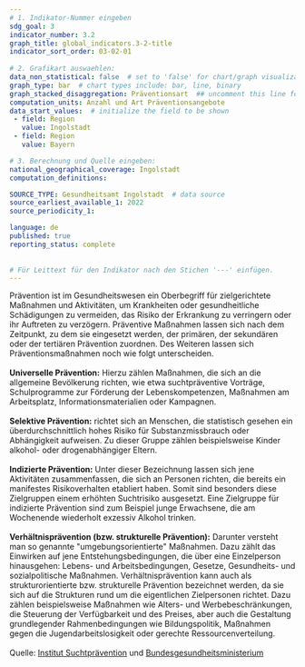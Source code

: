 ```yaml
---
# 1. Indikator-Nummer eingeben 
sdg_goal: 3 
indicator_number: 3.2
graph_title: global_indicators.3-2-title
indicator_sort_order: 03-02-01
 
# 2. Grafikart auswaehlen: 
data_non_statistical: false  # set to 'false' for chart/graph visualization 
graph_type: bar  # chart types include: bar, line, binary 
graph_stacked_disaggregation: Präventionsart  ## uncomment this line for stacked bars. eplace 'Geschlecht' with the field of aggregation. 
computation_units: Anzahl und Art Präventionsangebote 
data_start_values:  # initialize the field to be shown  
 - field: Region 
   value: Ingolstadt 
 - field: Region 
   value: Bayern 

# 3. Berechnung und Quelle eingeben: 
national_geographical_coverage: Ingolstadt 
computation_definitions: 

SOURCE_TYPE: Gesundheitsamt Ingolstadt  # data source  
source_earliest_available_1: 2022
source_periodicity_1: 

language: de   
published: true 
reporting_status: complete
 
 
# Für Leittext für den Indikator nach den Stichen '---' einfügen. 
---
```

Prävention ist im Gesundheitswesen ein Oberbegriff für zielgerichtete Maßnahmen und Aktivitäten, um Krankheiten oder gesundheitliche Schädigungen zu vermeiden, das Risiko der Erkrankung zu verringern oder ihr Auftreten zu verzögern. Präventive Maßnahmen lassen sich nach dem Zeitpunkt, zu dem sie eingesetzt werden, der primären, der sekundären oder der tertiären Prävention zuordnen. Des Weiteren lassen sich Präventionsmaßnahmen noch wie folgt unterscheiden. <br>
<br>
<b>Universelle Prävention:</b> Hierzu zählen Maßnahmen, die sich an die allgemeine Bevölkerung richten, wie etwa suchtpräventive Vorträge, Schulprogramme zur Förderung der Lebenskompetenzen, Maßnahmen am Arbeitsplatz, Informationsmaterialien oder Kampagnen. <br>
<br>
<b>Selektive Prävention:</b> richtet sich an Menschen, die statistisch gesehen ein überdurchschnittlich hohes Risiko für Substanzmissbrauch oder Abhängigkeit aufweisen. Zu dieser Gruppe zählen beispielsweise Kinder alkohol- oder drogenabhängiger Eltern. <br>
<br>
<b>Indizierte Prävention:</b> Unter dieser Bezeichnung lassen sich jene Aktivitäten zusammenfassen, die sich an Personen richten, die bereits ein manifestes Risikoverhalten etabliert haben. Somit sind besonders diese Zielgruppen einem erhöhten Suchtrisiko ausgesetzt. Eine Zielgruppe für indizierte Prävention sind zum Beispiel junge Erwachsene, die am Wochenende wiederholt exzessiv Alkohol trinken. <br>
<br>
<b>Verhältnisprävention (bzw. strukturelle Prävention):</b> Darunter versteht man so genannte "umgebungsorientierte" Maßnahmen. Dazu zählt das Einwirken auf jene Entstehungsbedingungen, die über eine Einzelperson hinausgehen: Lebens- und Arbeitsbedingungen, Gesetze, Gesundheits- und sozialpolitische Maßnahmen. Verhältnisprävention kann auch als strukturorientierte bzw. strukturelle Prävention bezeichnet werden, da sie sich auf die Strukturen rund um die eigentlichen Zielpersonen richtet. Dazu zählen beispielsweise Maßnahmen wie Alters- und Werbebeschränkungen, die Steuerung der Verfügbarkeit und des Preises, aber auch die Gestaltung grundlegender Rahmenbedingungen wie Bildungspolitik, Maßnahmen gegen die Jugendarbeitslosigkeit oder gerechte Ressourcenverteilung. <br>
<br>
Quelle: <a href="https://www.praevention.at/sucht-und-suchtvorbeugung/begriffs-und-problemdefinitionen/der-begriff-praevention">Institut Suchtprävention</a> und <a href="https://www.bundesgesundheitsministerium.de/service/begriffe-von-a-z/p/praevention.html">Bundesgesundheitsministerium</a>
